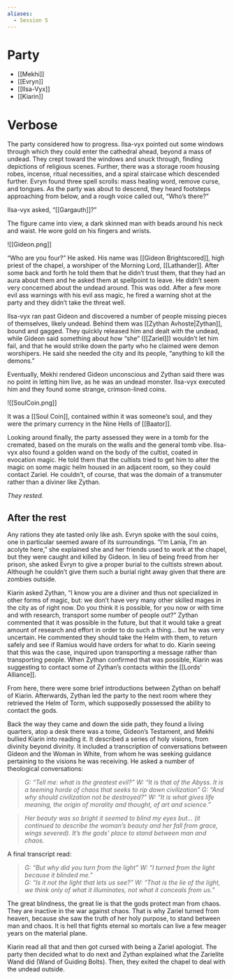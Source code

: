 ```yaml
---
aliases:
  - Session 5
---
```

# Party
- [[Mekhi]]
- [[Evryn]]
- [[Ilsa-Vyx]]
- [[Kiarin]]
# Verbose
The party considered how to progress. Ilsa-vyx pointed out some windows through which they could enter the cathedral ahead, beyond a mass of undead. They crept toward the windows and snuck through, finding depictions of religious scenes. Further, there was a storage room housing robes, incense, ritual necessities, and a spiral staircase which descended further. Evryn found three spell scrolls: mass healing word, remove curse, and tongues. As the party was about to descend, they heard footsteps approaching from below, and a rough voice called out, “Who’s there?”

Ilsa-vyx asked, “[[Gargauth]]?”

The figure came into view, a dark skinned man with beads around his neck and waist. He wore gold on his fingers and wrists.

![[Gideon.png]]

“Who are you four?” He asked. His name was [[Gideon Brightscored]], high priest of the chapel, a worshiper of the Morning Lord, [[Lathander]]. After some back and forth he told them that he didn’t trust them, that they had an aura about them and he asked them at spellpoint to leave. He didn’t seem very concerned about the undead around. This was odd. After a few more evil ass warnings with his evil ass magic, he fired a warning shot at the party and they didn’t take the threat well.

Ilsa-vyx ran past Gideon and discovered a number of people missing pieces of themselves, likely undead. Behind them was [[Zythan Avhoste|Zythan]], bound and gagged. They quickly released him and dealt with the undead, while Gideon said something about how “she” ([[Zariel]]) wouldn’t let him fail, and that he would strike down the party who he claimed were demon worshipers. He said she needed the city and its people, “anything to kill the demons.”

Eventually, Mekhi rendered Gideon unconscious and Zythan said there was no point in letting him live, as he was an undead monster. Ilsa-vyx executed him and they found some strange, crimson-lined coins.

![[SoulCoin.png]]

It was a [[Soul Coin]], contained within it was someone’s soul, and they were the primary currency in the Nine Hells of [[Baator]].

Looking around finally, the party assessed they were in a tomb for the cremated, based on the murals on the walls and the general tomb vibe. Ilsa-vyx also found a golden wand on the body of the cultist, coated in evocation magic. He told them that the cultists tried to get him to alter the magic on some magic helm housed in an adjacent room, so they could contact Zariel. He couldn’t, of course, that was the domain of a transmuter rather than a diviner like Zythan.

*They rested.*
## After the rest
Any rations they ate tasted only like ash. Evryn spoke with the soul coins, one in particular seemed aware of its surroundings. “I’m Lania, I’m an acolyte here,” she explained she and her friends used to work at the chapel, but they were caught and killed by Gideon. In lieu of being freed from her prison, she asked Evryn to give a proper burial to the cultists strewn about. Although he couldn’t give them such a burial right away given that there are zombies outside.

Kiarin asked Zythan, “I know you are a diviner and thus not specialized in other forms of magic, but: we don’t have very many other skilled mages in the city as of right now. Do you think it is possible, for you now or with time and with research, transport some number of people out?” Zythan commented that it was possible in the future, but that it would take a great amount of research and effort in order to do such a thing… but he was very uncertain. He commented they should take the Helm with them, to return safely and see if Ramius would have orders for what to do. Kiarin seeing that this was the case, inquired upon transporting a message rather than transporting people. When Zythan confirmed that was possible, Kiarin was suggesting to contact some of Zythan’s contacts within the [[Lords' Alliance]].

From here, there were some brief introductions between Zythan on behalf of Kiarin. Afterwards, Zythan led the party to the next room where they retrieved the Helm of Torm, which supposedly possessed the ability to contact the gods.

Back the way they came and down the side path, they found a living quarters, atop a desk there was a tome, Gideon’s Testament, and Mekhi bullied Kiarin into reading it. It described a series of holy visions, from divinity beyond divinity. It included a transcription of conversations between Gideon and the Woman in White, from whom he was seeking guidance pertaining to the visions he was receiving. He asked a number of theological conversations:

> *G: “Tell me: what is the greatest evil?”*
> *W: “It is that of the Abyss. It is a teeming horde of chaos that seeks to rip down civilization”*
> *G: “And why should civilization not be destroyed?”*
> *W: “It is what gives life meaning, the origin of morality and thought, of art and science.”*

> *Her beauty was so bright it seemed to blind my eyes but… (it continued to describe the woman’s beauty and her fall from grace, wings severed). It’s the gods’ place to stand between man and chaos.*

A final transcript read:
> *G: “But why did you turn from the light”*
> *W: “I turned from the light because it blinded me.”*  
> *G: “Is it not the light that lets us see?”*
> *W: “That is the lie of the light, we think only of what it illuminates, not what it conceals from us.”*

The great blindness, the great lie is that the gods protect man from chaos. They are inactive in the war against chaos. That is why Zariel turned from heaven, because she saw the truth of her holy purpose, to stand between man and chaos. It is hell that fights eternal so mortals can live a few meager years on the material plane.

Kiarin read all that and then got cursed with being a Zariel apologist. The party then decided what to do next and Zythan explained what the Zarielite Wand did (Wand of Guiding Bolts). Then, they exited the chapel to deal with the undead outside.